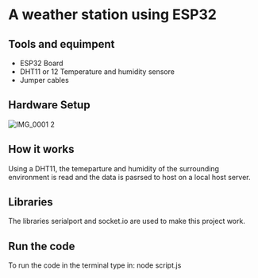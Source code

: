 # A weather station using ESP32

## Tools and equimpent

- ESP32 Board
- DHT11 or 12 Temperature and humidity sensore
- Jumper cables

## Hardware Setup
![IMG_0001 2](https://github.com/teni280/weather_station/assets/148019777/beb18fe6-ddff-4365-a259-71134f7d6b72)


## How it works

Using a DHT11, the temeparture and humidity of the surrounding environment is read and the data is pasrsed to host on a local host server.

## Libraries

The libraries serialport and socket.io are used to make this project work.

## Run the code

To run the code in the terminal type in: node script.js

